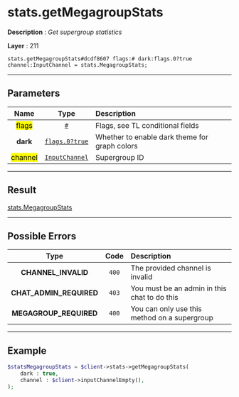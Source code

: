 # stats.getMegagroupStats

**Description** : *Get supergroup statistics*

**Layer** : 211

```tl
stats.getMegagroupStats#dcdf8607 flags:# dark:flags.0?true channel:InputChannel = stats.MegagroupStats;
```

---

## Parameters

| Name | Type | Description |
| :---: | :---: | :--- |
| <mark>flags</mark> | [`#`](type/#) | Flags, see TL conditional fields |
| **dark** | [`flags.0?true`](type/true) | Whether to enable dark theme for graph colors |
| <mark>channel</mark> | [`InputChannel`](type/InputChannel) | Supergroup ID |

---

## Result

[stats.MegagroupStats](type/stats.MegagroupStats)

---

## Possible Errors

| Type | Code | Description |
| :---: | :---: | :--- |
| **CHANNEL_INVALID** | `400` | The provided channel is invalid |
| **CHAT_ADMIN_REQUIRED** | `403` | You must be an admin in this chat to do this |
| **MEGAGROUP_REQUIRED** | `400` | You can only use this method on a supergroup |

---

## Example

```php
$statsMegagroupStats = $client->stats->getMegagroupStats(
	dark : true,
	channel : $client->inputChannelEmpty(),
);
```